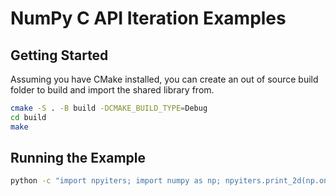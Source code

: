 # NumPy C API Iteration Examples

## Getting Started

Assuming you have CMake installed, you can create an out of source build folder to build and import the shared library from.

```sh
cmake -S . -B build -DCMAKE_BUILD_TYPE=Debug
cd build
make
```

## Running the Example

```sh
python -c "import npyiters; import numpy as np; npyiters.print_2d(np.ones((5, 5)))"
```
